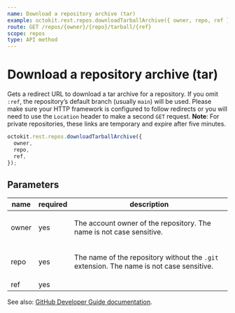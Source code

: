 ```yaml
---
name: Download a repository archive (tar)
example: octokit.rest.repos.downloadTarballArchive({ owner, repo, ref })
route: GET /repos/{owner}/{repo}/tarball/{ref}
scope: repos
type: API method
---
```


# Download a repository archive (tar)

Gets a redirect URL to download a tar archive for a repository. If you omit `:ref`, the repository’s default branch (usually
`main`) will be used. Please make sure your HTTP framework is configured to follow redirects or you will need to use
the `Location` header to make a second `GET` request.
**Note**: For private repositories, these links are temporary and expire after five minutes.

```js
octokit.rest.repos.downloadTarballArchive({
  owner,
  repo,
  ref,
});
```

## Parameters

<table>
  <thead>
    <tr>
      <th>name</th>
      <th>required</th>
      <th>description</th>
    </tr>
  </thead>
  <tbody>
    <tr><td>owner</td><td>yes</td><td>

The account owner of the repository. The name is not case sensitive.

</td></tr>
<tr><td>repo</td><td>yes</td><td>

The name of the repository without the `.git` extension. The name is not case sensitive.

</td></tr>
<tr><td>ref</td><td>yes</td><td>

</td></tr>
  </tbody>
</table>

See also: [GitHub Developer Guide documentation](https://docs.github.com/rest/reference/repos#download-a-repository-archive).
